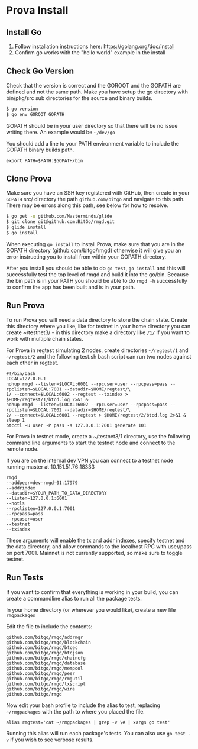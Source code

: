 # Prova Install

## Install Go

1. Follow installation instructions here: https://golang.org/doc/install
2. Confirm go works with the "hello world" example in the install

## Check Go Version

Check that the version is correct and the GOROOT and the GOPATH are defined and not the same path. Make you have setup the go directory with bin/pkg/src sub directories for the source and binary builds.

```bash
$ go version
$ go env GOROOT GOPATH
```

GOPATH should be in your user directory so that there will be no issue writing there. An example would be `~/dev/go`

You should add a line to your PATH environment variable to include the GOPATH binary builds path.

```
export PATH=$PATH:$GOPATH/bin
```

## Clone Prova

Make sure you have an SSH key registered with GitHub, then create in your `GOPATH` src/ directory the path `github.com/bitgo` and navigate to this path. There may be errors along this path, see below for how to resolve.

```bash
$ go get -u github.com/Masterminds/glide
$ git clone git@github.com:BitGo/rmgd.git
$ glide install
$ go install
```

When executing `go install` to install Prova, make sure that you are in the GOPATH directory (github.com/bitgo/rmgd) otherwise it will give you an error instructing you to install from within your GOPATH directory.

After you install you should be able to do `go test`, `go install` and this will successfully test the top level of rmgd and build it into the go/bin. Because the bin path is in your PATH you should be able to do `rmgd -h` successfully to confirm the app has been built and is in your path.

## Run Prova

To run Prova you will need a data directory to store the chain state. Create this directory where you like, like for testnet in your home directory you can create ~/testnet3/ - in this directory make a directory like `/1/` if you want to work with multiple chain states.

For Prova in regtest simulating 2 nodes, create directories `~/regtest/1` and `~/regtest/2` and the following test.sh bash script can run two nodes against each other in regtest.

```
#!/bin/bash 
LOCAL=127.0.0.1
nohup rmgd --listen=$LOCAL:6001 --rpcuser=user --rpcpass=pass --rpclisten=$LOCAL:7001 --datadir=$HOME/regtest/\
1/ --connect=$LOCAL:6002 --regtest --txindex > $HOME/regtest/1/btcd.log 2>&1 &
nohup rmgd --listen=$LOCAL:6002 --rpcuser=user --rpcpass=pass --rpclisten=$LOCAL:7002 --datadir=$HOME/regtest/\
2/ --connect=$LOCAL:6001 --regtest > $HOME/regtest/2/btcd.log 2>&1 &
sleep 1
btcctl -u user -P pass -s 127.0.0.1:7001 generate 101
```

For Prova in testnet mode, create a ~/testnet3/1 directory, use the following command line arguments to start the testnet node and connect to the remote node.

If you are on the internal dev VPN you can connect to a testnet node running master at 10.151.51.76:18333

```
rmgd
--addpeer=dev-rmgd-01:17979
--addrindex
--datadir=$YOUR_PATH_TO_DATA_DIRECTORY
--listen=127.0.0.1:6001
--notls
--rpclisten=127.0.0.1:7001
--rpcpass=pass
--rpcuser=user
--testnet
--txindex
```

These arguments will enable the tx and addr indexes, specify testnet and the data directory, and allow commands to the localhost RPC with user/pass on port 7001. Mainnet is not currently supported, so make sure to toggle testnet.

## Run Tests

If you want to confirm that everything is working in your build, you can create a commandline alias to run all the package tests.

In your home directory (or wherever you would like), create a new file `rmgpackages`

Edit the file to include the contents:

```
github.com/bitgo/rmgd/addrmgr
github.com/bitgo/rmgd/blockchain
github.com/bitgo/rmgd/btcec
github.com/bitgo/rmgd/btcjson
github.com/bitgo/rmgd/chaincfg
github.com/bitgo/rmgd/database
github.com/bitgo/rmgd/mempool
github.com/bitgo/rmgd/peer
github.com/bitgo/rmgd/rmgutil
github.com/bitgo/rmgd/txscript
github.com/bitgo/rmgd/wire
github.com/bitgo/rmgd
```

Now edit your bash profile to include the alias to test, replacing `~/rmgpackages` with the path to where you placed the file.

```
alias rmgtest='cat ~/rmgpackages | grep -v \# | xargs go test'
```

Running this alias will run each package's tests. You can also use `go test -v` if you wish to see verbose results.
